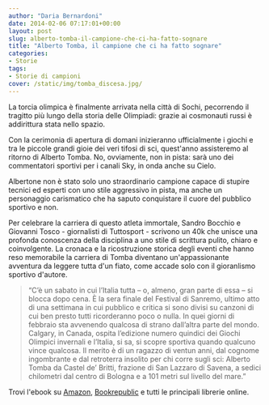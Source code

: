 ```yaml
---
author: "Daria Bernardoni"
date: 2014-02-06 07:17:01+00:00
layout: post
slug: alberto-tomba-il-campione-che-ci-ha-fatto-sognare
title: "Alberto Tomba, il campione che ci ha fatto sognare"
categories:
- Storie
tags:
- Storie di campioni
cover: /static/img/tomba_discesa.jpg/
---
```

La torcia olimpica è finalmente arrivata nella città di Sochi, pecorrendo il tragitto più lungo della storia delle Olimpiadi: grazie ai cosmonauti russi è addirittura stata nello spazio.

Con la cerimonia di apertura di domani inizieranno ufficialmente i giochi e tra le piccole grandi gioie dei veri tifosi di sci, quest'anno assisteremo al ritorno di Alberto Tomba. No, ovviamente, non in pista: sarà uno dei commentatori sportivi per i canali Sky, in onda anche su Cielo.

Albertone non è stato solo uno straordinario campione capace di stupire tecnici ed esperti con uno stile aggressivo in pista, ma anche un personaggio carismatico che ha saputo conquistare il cuore del pubblico sportivo e non.

Per celebrare la carriera di questo atleta immortale, Sandro Bocchio e Giovanni Tosco - giornalisti di Tuttosport - scrivono un 40k che unisce una profonda conoscenza della disciplina a uno stile di scrittura pulito, chiaro e coinvolgente. La cronaca e la ricostruzione storica degli eventi che hanno reso memorabile la carriera di Tomba diventano un'appassionante avventura da leggere tutta d'un fiato, come accade solo con il gioranlismo sportivo d'autore.


> “C’è un sabato in cui l’Italia tutta – o, almeno, gran parte di essa – si blocca dopo cena. È la sera finale del Festival di Sanremo, ultimo atto di una settimana in cui pubblico e critica si sono divisi su canzoni di cui ben presto tutti ricorderanno poco o nulla. In quei giorni di febbraio sta avvenendo qualcosa di strano dall’altra parte del mondo. Calgary, in Canada, ospita l’edizione numero quindici dei Giochi Olimpici invernali e l’Italia, si sa, si scopre sportiva quando qualcuno vince qualcosa. Il merito è di un ragazzo di ventun anni, dal cognome ingombrante e dal retroterra insolito per chi corre sugli sci: Alberto Tomba da Castel de’ Britti, frazione di San Lazzaro di Savena, a sedici chilometri dal centro di Bologna e a 101 metri sul livello del mare.”


Trovi l'ebook su [Amazon](http://www.amazon.it/gp/product/B00I8PT0FU/ref=cm_cr_mts_prod_img), [Bookrepublic](http://www.bookrepublic.it/book/9788898001569-tomba/) e tutti le principali librerie online.
